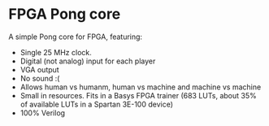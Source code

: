 # FPGA Pong core
A simple Pong core for FPGA, featuring:
- Single 25 MHz clock.
- Digital (not analog) input for each player
- VGA output
- No sound :(
- Allows human vs humanm, human vs machine and machine vs machine
- Small in resources. Fits in a Basys FPGA trainer (683 LUTs, about 35% of available LUTs in a Spartan 3E-100 device)
- 100% Verilog
